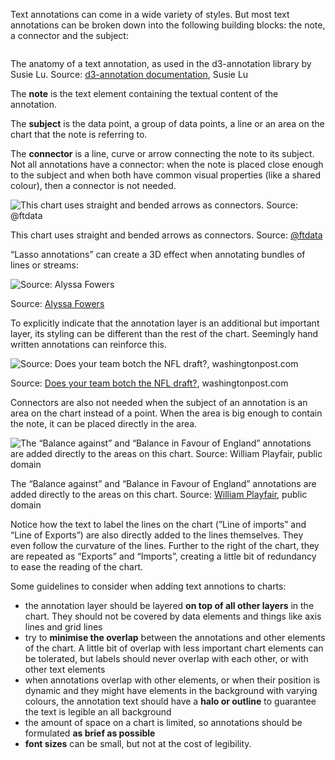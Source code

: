 Text annotations can come in a wide variety of styles. But most text annotations can be broken down into the following building blocks: the note, a connector and the subject:

<p class='center'>
<img src='Text%20annotations%204d77570c409249378ca558ae45eb0d67/annotation-anatomy.png' alt='' class='max-400' />
</p>

The anatomy of a text annotation, as used in the d3-annotation library by Susie Lu. Source: [d3-annotation documentation](https://d3-annotation.susielu.com/), Susie Lu

The **note** is the text element containing the textual content of the annotation.

The **subject** is the data point, a group of data points, a line or an area on the chart that the note is referring to.

The **connector** is a line, curve or arrow connecting the note to its subject. Not all annotations have a connector: when the note is placed close enough to the subject and when both have common visual properties (like a shared colour), then a connector is not needed.

![This chart uses straight and bended arrows as connectors. Source: [@ftdata](https://twitter.com/ftdata/status/1220335524831027201)](Text%20annotations%204d77570c409249378ca558ae45eb0d67/EO-AsTVWkAEELOX.jpeg)

This chart uses straight and bended arrows as connectors. Source: [@ftdata](https://twitter.com/ftdata/status/1220335524831027201)

“Lasso annotations” can create a 3D effect when annotating bundles of lines or streams:

![Source: [Alyssa Fowers](https://www.alyssafowers.com/points-of-light-protest-in-america)](Text%20annotations%204d77570c409249378ca558ae45eb0d67/lasso-annotations-fowers.png)

Source: [Alyssa Fowers](https://www.alyssafowers.com/points-of-light-protest-in-america)

To explicitly indicate that the annotation layer is an additional but important layer, its styling can be different than the rest of the chart. Seemingly hand written annotations can reinforce this.

![Source: [Does your team botch the NFL draft?](https://www.washingtonpost.com/graphics/sports/nfl-draft-values/), washingtonpost.com](Text%20annotations%204d77570c409249378ca558ae45eb0d67/hand-written-annotations-wapo.png)

Source: [Does your team botch the NFL draft?](https://www.washingtonpost.com/graphics/sports/nfl-draft-values/), washingtonpost.com

Connectors are also not needed when the subject of an annotation is an area on the chart instead of a point. When the area is big enough to contain the note, it can be placed directly in the area.

![The “Balance against” and “Balance in Favour of England” annotations are added directly to the areas on this chart.  Source: [William Playfair](https://commons.wikimedia.org/wiki/File:Playfair_TimeSeries-2.png), public domain](Text%20annotations%204d77570c409249378ca558ae45eb0d67/Playfair_TimeSeries.png)

The “Balance against” and “Balance in Favour of England” annotations are added directly to the areas on this chart.  Source: [William Playfair](https://commons.wikimedia.org/wiki/File:Playfair_TimeSeries-2.png), public domain

Notice how the text to label the lines on the chart (”Line of imports” and “Line of Exports”) are also directly added to the lines themselves. They even follow the curvature of the lines. Further to the right of the chart, they are repeated as “Exports” and “Imports”, creating a little bit of redundancy to ease the reading of the chart.

Some guidelines to consider when adding text annotions to charts:

- the annotation layer should be layered **on top of all other layers** in the chart. They should not be covered by data elements and things like axis lines and grid lines
- try to **minimise the overlap** between the annotations and other elements of the chart. A little bit of overlap with less important chart elements can be tolerated, but labels should never overlap with each other, or with other text elements
- when annotations overlap with other elements, or when their position is dynamic and they might have elements in the background with varying colours, the annotation text should have a **halo or outline** to guarantee the text is legible an all background
- the amount of space on a chart is limited, so annotations should be formulated **as brief as possible**
- **font sizes** can be small, but not at the cost of legibility.